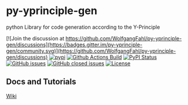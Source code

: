 # py-yprinciple-gen
python Library for code generation according to the Y-Principle 

[![Join the discussion at https://github.com/WolfgangFahl/py-yprinciple-gen/discussions](https://badges.gitter.im/py-yprinciple-gen/community.svg)](https://github.com/WolfgangFahl/py-yprinciple-gen/discussions)
[![pypi](https://img.shields.io/pypi/pyversions/py-yprinciple-gen)](https://pypi.org/project/py-yprinciple-gen/)
[![Github Actions Build](https://github.com/WolfgangFahl/py-yprinciple-gen/workflows/Build/badge.svg?branch=main)](https://github.com/WolfgangFahl/py-yprinciple-gen/actions?query=workflow%3ABuild+branch%3Amain)
[![PyPI Status](https://img.shields.io/pypi/v/py-yprinciple-gen.svg)](https://pypi.python.org/pypi/py-yprinciple-gen/)
[![GitHub issues](https://img.shields.io/github/issues/WolfgangFahl/py-yprinciple-gen.svg)](https://github.com/WolfgangFahl/py-yprinciple-gen/issues)
[![GitHub closed issues](https://img.shields.io/github/issues-closed/WolfgangFahl/py-yprinciple-gen.svg)](https://github.com/WolfgangFahl/py-yprinciple-gen/issues/?q=is%3Aissue+is%3Aclosed)
[![License](https://img.shields.io/github/license/WolfgangFahl/py-yprinciple-gen.svg)](https://www.apache.org/licenses/LICENSE-2.0)


## Docs and Tutorials
[Wiki](https://wiki.bitplan.com/index.php/py-yprinciple-gen)


